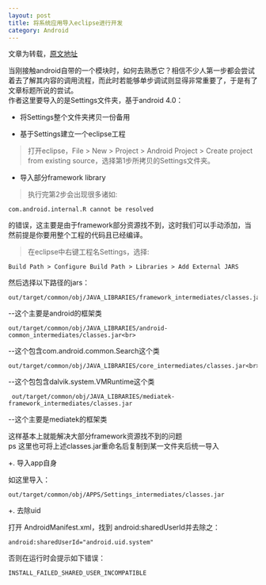 ```yaml
---
layout: post
title: 将系统应用导入eclipse进行开发
category: Android
---
```


文章为转载，[原文地址](http://www.hovercool.com/en/%E5%B0%86packages/apps/%E4%B8%8B%E7%9A%84app%E5%AF%BC%E5%85%A5eclipse#a_1.E3.80.81.E5.B0.86Settings.E6.95.B4.E4.B8.AA.E6.96.87.E4.BB.B6.E5.A4.B9.E6.8B.B7.E8.B4.9D.E4.B8.80.E4.BB.BD.E5.A4.87.E7.94.A8)

当刚接触android自带的一个模块时，如何去熟悉它？相信不少人第一步都会尝试着去了解其内容的调用流程，而此时若能够单步调试则显得非常重要了，于是有了文章标题所说的尝试。<br>
作者这里要导入的是Settings文件夹，基于android 4.0：

+ 将Settings整个文件夹拷贝一份备用

+ 基于Settings建立一个eclipse工程

> 打开eclipse，File > New > Project > Android Project > Create project from existing source，选择第1步所拷贝的Settings文件夹。

+ 导入部分framework library

> 执行完第2步会出现很多诸如:

	com.android.internal.R cannot be resolved

的错误，这主要是由于framework部分资源找不到，这时我们可以手动添加，当然前提是你要用整个工程的代码且已经编译。

> 在eclipse中右键工程名Settings，选择:

	Build Path > Configure Build Path > Libraries > Add External JARS

然后选择以下路径的jars：

	out/target/common/obj/JAVA_LIBRARIES/framework_intermediates/classes.jar<br>

--这个主要是android的框架类

	out/target/common/obj/JAVA_LIBRARIES/android-common_intermediates/classes.jar<br>

--这个包含com.android.common.Search这个类

	out/target/common/obj/JAVA_LIBRARIES/core_intermediates/classes.jar<br>

--这个包包含dalvik.system.VMRuntime这个类

	 out/target/common/obj/JAVA_LIBRARIES/mediatek-framework_intermediates/classes.jar

--这个主要是mediatek的框架类

这样基本上就能解决大部分framework资源找不到的问题<br>
ps 这里也可将上述classes.jar重命名后复制到某一文件夹后统一导入

+. 导入app自身

如这里导入：

	out/target/common/obj/APPS/Settings_intermediates/classes.jar

+. 去除uid

打开 AndroidManifest.xml，找到 android:sharedUserId并去除之：

	android:sharedUserId="android.uid.system"

否则在运行时会提示如下错误：

	INSTALL_FAILED_SHARED_USER_INCOMPATIBLE
